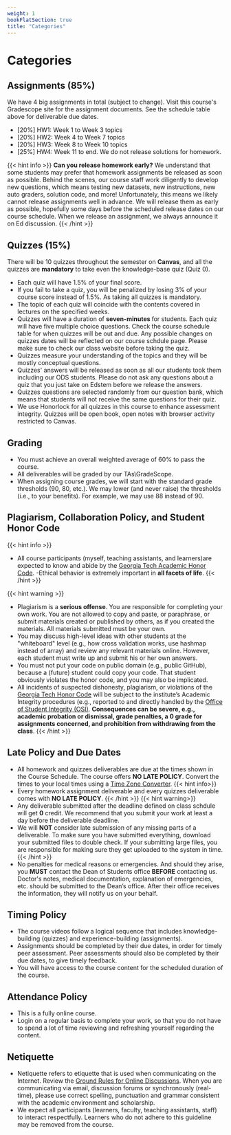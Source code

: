 ```yaml
---
weight: 1
bookFlatSection: true
title: "Categories"
---
```


# Categories

## Assignments (85%)
We have 4 big assignments in total (subject to change). Visit this course's Gradescope site for the assignment documents. See the schedule table above for deliverable due dates.

- [20%] HW1: Week 1 to Week 3 topics
- [20%] HW2: Week 4 to Week 7 topics
- [20%] HW3: Week 8 to Week 10 topics
- [25%] HW4: Week 11 to end.
We do not release solutions for homework.

{{< hint info >}}
**Can you release homework early?** We understand that some students may prefer that homework assignments be released as soon as possible. Behind the scenes, our course staff work diligently to develop new questions, which means testing new datasets, new instructions, new auto graders, solution code, and more! Unfortunately, this means we likely cannot release assignments well in advance. We will release them as early as possible, hopefully some days before the scheduled release dates on our course schedule. When we release an assignment, we always announce it on Ed discussion.
{{< /hint >}}

## Quizzes (15%)

There will be 10 quizzes throughout the semester on <strong>Canvas</strong>, and all the quizzes are <strong>mandatory</strong> to take even the knowledge-base quiz (Quiz 0).
- Each quiz will have 1.5% of your final score.
- If you fail to take a quiz, you will be penalized by losing 3% of your course score instead of 1.5%. As taking all quizzes is mandatory.
- The topic of each quiz will coincide with the contents covered in lectures on the specified weeks.
- Quizzes will have a duration of <strong> seven-minutes </strong> for students. Each quiz will have five multiple choice questions. Check the course schedule table for when quizzes will be out and due. Any possible changes on quizzes dates will be reflected on our course schdule page. Please make sure to check our class website before taking the quiz.
- Quizzes measure your understanding of the topics and they will be mostly conceptual questions.
- Quizzes' answers will be released as soon as all our students took them including our ODS students. Please do not ask any questions about a quiz that you just take on Edstem before we release the answers.
- Quizzes questions are selected randomly from our question bank, which means that students will not receive the same questions for their quiz.
- We use Honorlock for all quizzes in this course to enhance assessment integrity. Quizzes will be open book, open notes with browser activity restricted to Canvas.

## Grading
- You must achieve an overall weighted average of 60% to pass the course.
- All deliverables will be graded by our TAs\GradeScope.
- When assigning course grades, we will start with the standard grade thresholds (90, 80, etc.). We may lower (and never raise) the thresholds (i.e., to your benefits). For example, we may use 88 instead of 90.

## Plagiarism, Collaboration Policy, and Student Honor Code

{{< hint info >}}
- All course participants (myself, teaching assistants, and learners)are expected to know and abide by the [Georgia Tech Academic Honor Code](http://policylibrary.gatech.edu/student-affairs/academic-honor-code).
-Ethical behavior is extremely important in **all facets of life**.
{{< /hint >}}

{{< hint warning >}}
- Plagiarism is a **serious offense**. You are responsible for completing your own work. You are not allowed to copy and paste, or paraphrase, or submit materials created or published by others, as if you created the materials. All materials submitted must be your own.
- You may discuss high-level ideas with other students at the "whiteboard" level (e.g., how cross validation works, use hashmap instead of array) and review any relevant materials online. However, each student must write up and submit his or her own answers.
- You must not put your code on public domain (e.g., public GitHub), because a (future) student could copy your code. That student obviously violates the honor code, and you may also be implicated.
- All incidents of suspected dishonesty, plagiarism, or violations of the <a href="https://policylibrary.gatech.edu/student-affairs/academic-honor-code">Georgia Tech Honor Code</a> will be subject to the institute’s Academic Integrity procedures (e.g., reported to and directly handled by the [Office of Student Integrity (OSI)](http://osi.gatech.edu/). **Consequences can be severe, e.g., academic probation or dismissal, grade penalties, a 0 grade for assignments concerned, and prohibition from withdrawing from the class**.
{{< /hint >}}

## Late Policy and Due Dates

- All homework and quizzes deliverables are due at the times shown in the Course Schedule. The course offers **NO LATE POLICY**. Convert the times to your local times using a [Time Zone Converter](https://www.timeanddate.com/worldclock/converter.html?iso=20180109T115900&p1=tz_aoe&p2=tz_et&p3=tz_pt&p4=1440").
{{< hint info>}}
- Every homework assignment deliverable and every quizzes deliverable comes with **NO LATE POLICY**.
{{< /hint >}}
{{< hint warning>}}
- Any deliverable submitted after the deadline defined on class schdule will get **0** credit. We recommend that you submit your work at least a day before the deliverable deadline.
- We will **NOT** consider late submission of any missing parts of a deliverable. To make sure you have submitted everything, download your submitted files to double check. If your submitting large files, you are responsible for making sure they get uploaded to the system in time.
{{< /hint >}}
- No penalties for medical reasons or emergencies. And should they arise, you **MUST** contact the Dean of Students office **BEFORE** contacting us. Doctor's notes, medical documentation, explanation of emergencies, etc. should be submitted to the Dean’s office. After their office receives the information, they will notify us on your behalf.

## Timing Policy
- The course videos follow a logical sequence that includes knowledge-building (quizzes) and experience-building (assignments).
- Assignments should be completed by their due dates, in order for timely peer assessment. Peer assessments should also be completed by their due dates, to give timely feedback.
- You will have access to the course content for the scheduled duration of the course.

## Attendance Policy
- This is a fully online course.
- Login on a regular basis to complete your work, so that you do not have to spend a lot of time reviewing and refreshing yourself regarding the content.

## Netiquette
- Netiquette refers to etiquette that is used when communicating on the Internet. Review the [Ground Rules for Online Discussions](http://blog.online.colostate.edu/blog/online-teaching/5-discussion-ground-rules-for-the-online-classroom/). When you are communicating via email, discussion forums or synchronously (real-time), please use correct spelling, punctuation and grammar consistent with the academic environment and scholarship.
- We expect all participants (learners, faculty, teaching assistants, staff) to interact respectfully. Learners who do not adhere to this guideline may be removed from the course.